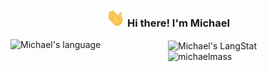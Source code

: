 <h3 align="center"><img src = "https://raw.githubusercontent.com/michaelmass/michaelmass/master/wave.gif" width = 30px> Hi there! I'm Michael</h3>

<img height="200px" width="50%" align="center" src="https://github-readme-streak-stats.herokuapp.com/?user=michaelmass" alt="Michael's LangStat" />


<img height="200px" width="50%" align="left" src="https://github-readme-stats.vercel.app/api/top-langs?username=michaelmass&langs_count=8&show_icons=true&locale=en&layout=compact&theme=light" alt="Michael's language"/>
<img height="200px" width="50%" align="right" src="https://github-readme-stats.vercel.app/api?username=michaelmass&show_icons=true" alt="michaelmass" />
